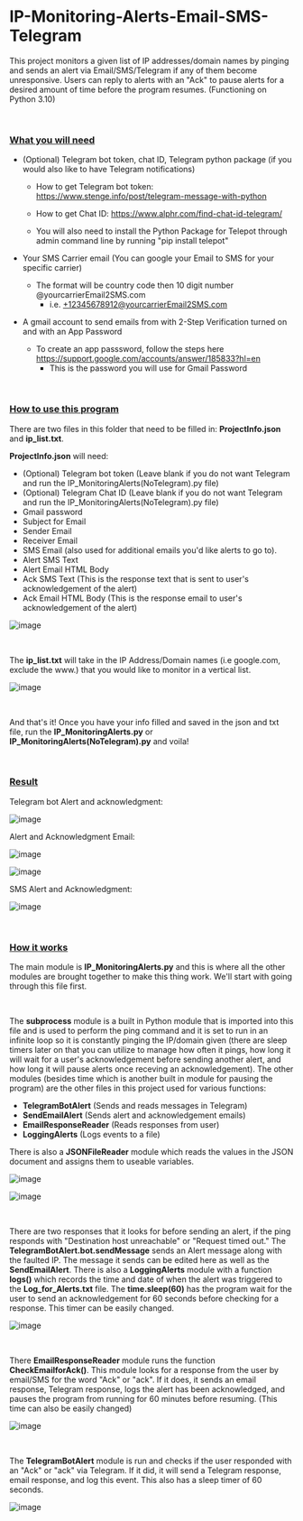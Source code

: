 # IP-Monitoring-Alerts-Email-SMS-Telegram
This project monitors a given list of IP addresses/domain names by pinging and sends an alert via Email/SMS/Telegram if any of them become unresponsive. Users can reply to alerts with an "Ack" to pause alerts for a desired amount of time before the program resumes. (Functioning on Python 3.10)

<br />

### <ins>What you will need</ins>

- (Optional) Telegram bot token, chat ID, Telegram python package (if you would also like to have Telegram notifications)	
 	
	
	- How to get Telegram bot token: https://www.stenge.info/post/telegram-message-with-python
	
	- How to get Chat ID: https://www.alphr.com/find-chat-id-telegram/
	
	- You will also need to install the Python Package for Telepot through admin command line by running "pip install telepot"


- Your SMS Carrier email (You can google your Email to SMS for your specific carrier)
	- The format will be country code then 10 digit number @yourcarrierEmail2SMS.com
		- i.e. +12345678912@yourcarrierEmail2SMS.com


- A gmail account to send emails from with 2-Step Verification turned on and with an App Password
	- To create an app passsword, follow the steps here https://support.google.com/accounts/answer/185833?hl=en
		- This is the password you will use for Gmail Password 


<br />

### <ins>How to use this program </ins>

There are two files in this folder that need to be filled in: **ProjectInfo.json** and **ip_list.txt**.  

**ProjectInfo.json** will need:
- (Optional) Telegram bot token (Leave blank if you do not want Telegram and run the IP_MonitoringAlerts(NoTelegram).py file)
- (Optional) Telegram Chat ID (Leave blank if you do not want Telegram and run the IP_MonitoringAlerts(NoTelegram).py file)
- Gmail password
- Subject for Email
- Sender Email
- Receiver Email
- SMS Email (also used for additional emails you'd like alerts to go to). 
- Alert SMS Text
- Alert Email HTML Body
- Ack SMS Text (This is the response text that is sent to user's acknowledgement of the alert)
- Ack Email HTML Body (This is the response email to user's acknowledgement of the alert)


![image](https://user-images.githubusercontent.com/43974559/166006930-44aede56-0cc0-4185-8055-83cacf58632b.png)

<br />

The **ip_list.txt** will take in the IP Address/Domain names 
(i.e google.com, exclude the www.) that you would like to monitor in a vertical list. 


![image](https://user-images.githubusercontent.com/43974559/166244577-bc6bce63-fb27-4590-b70f-b9dfbcd0ee90.png)

<br />

And that's it! Once you have your info filled and saved in the json and txt file, run the **IP_MonitoringAlerts.py** or **IP_MonitoringAlerts(NoTelegram).py** and voila!

<br />

### <ins>Result </ins>

Telegram bot Alert and acknowledgment:

![image](https://user-images.githubusercontent.com/43974559/166242244-4761f184-3352-493e-b29d-568e6ebb1991.png)


Alert and Acknowledgment Email: 

![image](https://user-images.githubusercontent.com/43974559/166240217-33df2f31-0a58-43cc-9dd1-09f1eb1deb21.png)

![image](https://user-images.githubusercontent.com/43974559/166241867-35c97ec2-d0d6-4df8-84bd-005585847f26.png)



SMS Alert and Acknowledgment:

![image](https://user-images.githubusercontent.com/43974559/166241463-3e4a8e6e-4e73-419e-a9ec-2808b2a269e4.png)




<br />

### <ins>How it works </ins>

The main module is **IP_MonitoringAlerts.py** and this is where all the other modules are brought together to make this thing work. We'll start with going through this file first.

<br />

The **subprocess** module is a built in Python module that is imported into this file and is used to perform the ping command and it is set to run in an infinite loop so it is constantly pinging the IP/domain given (there are sleep timers later on that you can utilize to manage how often it pings, how long it will wait for a user's acknowledgement before sending another alert, and how long it will pause alerts once receving an acknowledgement). 
The other modules (besides time which is another built in module for pausing the program) are the other files in this project used for various functions:  	

- **TelegramBotAlert** (Sends and reads messages in Telegram)
- **SendEmailAlert** (Sends alert and acknowledgement emails)
- **EmailResponseReader** (Reads responses from user)
- **LoggingAlerts** (Logs events to a file)

There is also a **JSONFileReader** module which reads the values in the JSON document and assigns them to useable variables. 

![image](https://user-images.githubusercontent.com/43974559/166008671-76f54fed-a562-43d4-a2a9-d5a54604e66a.png)


![image](https://user-images.githubusercontent.com/43974559/165816529-4c17f255-7a05-4e10-a7ea-4c6d7140def8.png)


<br />

There are two responses that it looks for before sending an alert, if the ping responds with "Destination host unreachable" or "Request timed out." 
The **TelegramBotAlert.bot.sendMessage** sends an Alert message along with the faulted IP. The message it sends can be edited here as well as the **SendEmailAlert**. There is also a **LoggingAlerts** module with a function **logs()** which records the time and date of when the alert was triggered to the **Log_for_Alerts.txt** file. The **time.sleep(60)** has the program wait for the user to send an acknowledgement for 60 seconds before checking for a response. This timer can be easily changed. 


![image](https://user-images.githubusercontent.com/43974559/165821287-fd881cf9-a75a-40d9-9b75-510029727de1.png)


<br />

There **EmailResponseReader** module runs the function **CheckEmailforAck()**. This module looks for a response from the user by email/SMS for the word "Ack" or "ack". If it does, it sends an email response, Telegram response, logs the alert has been acknowledged, and pauses the program from running for 60 minutes before resuming. (This time can also be easily changed)

![image](https://user-images.githubusercontent.com/43974559/165821391-268a65fe-16ee-4232-8a2d-20f5b3c6f343.png)


<br />

The **TelegramBotAlert** module is run and checks if the user responded with an "Ack" or "ack" via Telegram. If it did, it will send a Telegram response, email response, and log this event. This also has a sleep timer of 60 seconds. 

![image](https://user-images.githubusercontent.com/43974559/166249766-6a59920f-7817-4850-add4-6da23768a778.png)









